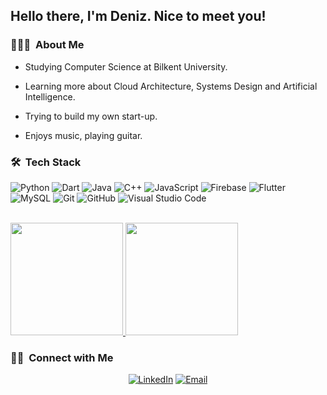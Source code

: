 <h2> Hello there, I'm Deniz. Nice to meet you!</h2>

<h3> 👨🏻‍💻 &nbsp;About Me </h3>

- Studying Computer Science at Bilkent University.

- Learning more about Cloud Architecture, Systems Design and Artificial Intelligence.

- Trying to build my own start-up.

- Enjoys music, playing guitar.

<h3> 🛠 &nbsp;Tech Stack</h3>

![Python](https://img.shields.io/badge/-Python-333333?style=flat&logo=python)
![Dart](https://img.shields.io/badge/-Dart-333333?style=flat&logo=dart)
![Java](https://img.shields.io/badge/-Java-333333?style=flat&logo=Java&logoColor=007396)
![C++](https://img.shields.io/badge/-C++-333333?style=flat&logo=C%2B%2B&logoColor=00599C)
![JavaScript](https://img.shields.io/badge/-JavaScript-333333?style=flat&logo=javascript)
![Firebase](https://img.shields.io/badge/-Firebase-333333?style=flat&logo=firebase)
![Flutter](https://img.shields.io/badge/-Flutter-333333?style=flat&logo=flutter)
![MySQL](https://img.shields.io/badge/-MySQL-333333?style=flat&logo=mysql)
![Git](https://img.shields.io/badge/-Git-333333?style=flat&logo=git)
![GitHub](https://img.shields.io/badge/-GitHub-333333?style=flat&logo=github)
![Visual Studio Code](https://img.shields.io/badge/-Visual%20Studio%20Code-333333?style=flat&logo=visual-studio-code&logoColor=007ACC)

<br/>

<a href="https://github.com/AVS1508">
  <img height="180em" src="https://github-readme-stats.vercel.app/api?username=deniz-123&theme=buefy&show_icons=true" />
  <img height="180em" src="https://github-readme-stats.vercel.app/api/top-langs/?username=deniz-123&theme=buefy&layout=compact" />
</a>

<br/>

<h3> 🤝🏻 &nbsp;Connect with Me </h3>

<p align="center">
<a href="https://www.linkedin.com/in/denizberkantdemirors/"><img alt="LinkedIn" src="https://img.shields.io/badge/LinkedIn-denizberkantdemirors-blue?style=flat-square&logo=linkedin"></a>
<a href="mailto:berkant.demirors@ug.bilkent.edu.tr"><img alt="Email" src="https://img.shields.io/badge/Email-berkant.demirors@ug.bilkent.edu.tr-blue?style=flat-square&logo=gmail"></a>
</p>
